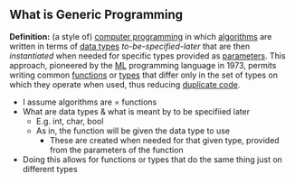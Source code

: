 ## What is Generic Programming
**Definition:** (a style of) [computer programming](https://en.wikipedia.org/wiki/Computer_programming "Computer programming") in which [algorithms](https://en.wikipedia.org/wiki/Algorithm "Algorithm") are written in terms of [data types](https://en.wikipedia.org/wiki/Data_type "Data type") _to-be-specified-later_ that are then _instantiated_ when needed for specific types provided as [parameters](https://en.wikipedia.org/wiki/Parameter_(computer_programming) "Parameter (computer programming)"). This approach, pioneered by the [ML](https://en.wikipedia.org/wiki/ML_(programming_language) "ML (programming language)") programming language in 1973, permits writing common [functions](https://en.wikipedia.org/wiki/Function_(computer_science) "Function (computer science)") or [types](https://en.wikipedia.org/wiki/Type_(computer_science) "Type (computer science)") that differ only in the set of types on which they operate when used, thus reducing [duplicate code](https://en.wikipedia.org/wiki/Duplicate_code "Duplicate code").
- I assume algorithms are = functions
- What are data types & what is meant by to be specifiied later
	- E.g. int, char, bool
	- As in, the function will be given the data type to use
		- These are created when needed for that given type, provided from the parameters of the function
- Doing this allows for functions or types that do the same thing just on different types